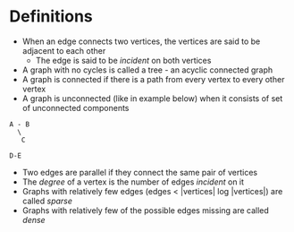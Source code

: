 # Definitions

* When an edge connects two vertices, the vertices are said to be adjacent to each other
  * The edge is said to be _incident_ on both vertices
* A graph with no cycles is called a tree - an acyclic connected graph
* A graph is connected if there is a path from every vertex to every other vertex
* A graph is unconnected (like in example below) when it consists of set of unconnected components

```text
A - B
  \
   C

D-E
```

* Two edges are parallel if they connect the same pair of vertices
* The _degree_ of a vertex is the number of edges _incident_ on it
* Graphs with relatively few edges (edges < |vertices| log |vertices|) are called _sparse_
* Graphs with relatively few of the possible edges missing are called _dense_
